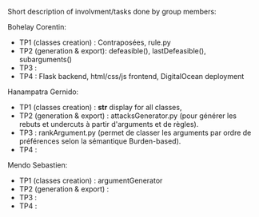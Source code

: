 Short description of involvment/tasks done by group members:

Bohelay Corentin:
- TP1 (classes creation) : Contraposées, rule.py
- TP2 (generation & export): defeasible(), lastDefeasible(), subarguments()
- TP3 :
- TP4 : Flask backend, html/css/js frontend, DigitalOcean deployment 

Hanampatra Gernido:
- TP1 (classes creation) : __str__ display for all classes, 
- TP2 (generation & export) : attacksGenerator.py (pour générer les rebuts et undercuts à partir d'arguments et de règles).
- TP3 : rankArgument.py (permet de classer les arguments par ordre de préférences selon la sémantique Burden-based).
- TP4 : 

Mendo Sebastien:
- TP1 (classes creation) : argumentGenerator
- TP2 (generation & export) : 
- TP3 :
- TP4 : 
